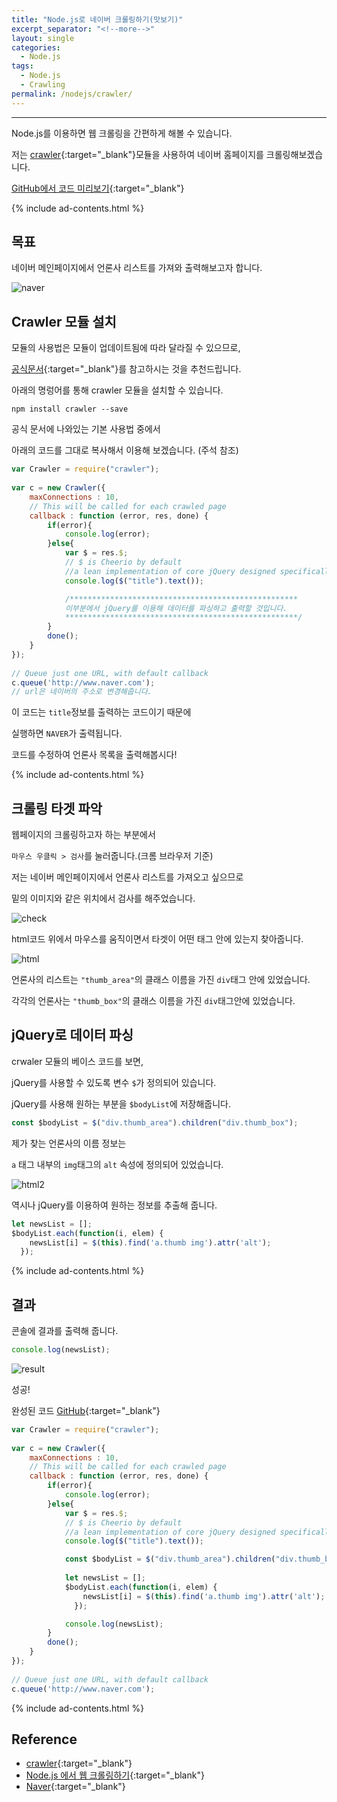 ```yaml
---
title: "Node.js로 네이버 크롤링하기(맛보기)"
excerpt_separator: "<!--more-->"
layout: single
categories:
  - Node.js
tags:
  - Node.js
  - Crawling
permalink: /nodejs/crawler/
---
```

---
Node.js를 이용하면 웹 크롤링을 간편하게 해볼 수 있습니다.

저는 [crawler](https://www.npmjs.com/package/crawler){:target="_blank"}모듈을 사용하여 네이버 홈페이지를 크롤링해보겠습니다.

[GitHub에서 코드 미리보기](https://github.com/unionyy/practice/tree/main/crawlcrawl){:target="_blank"}

{% include ad-contents.html %}

## 목표

네이버 메인페이지에서 언론사 리스트를 가져와 출력해보고자 합니다.

![naver](/assets/post-images/crawler0.png)

<!--more-->
## Crawler 모듈 설치
모듈의 사용법은 모듈이 업데이트됨에 따라 달라질 수 있으므로,

[공식문서](https://www.npmjs.com/package/crawler){:target="_blank"}를 참고하시는 것을 추천드립니다.

아래의 명렁어를 통해 crawler 모듈을 설치할 수 있습니다.
```
npm install crawler --save
```
공식 문서에 나와있는 기본 사용법 중에서

아래의 코드를 그대로 복사해서 이용해 보겠습니다. (주석 참조)
```javascript
var Crawler = require("crawler");
 
var c = new Crawler({
    maxConnections : 10,
    // This will be called for each crawled page
    callback : function (error, res, done) {
        if(error){
            console.log(error);
        }else{
            var $ = res.$;
            // $ is Cheerio by default
            //a lean implementation of core jQuery designed specifically for the server
            console.log($("title").text());

            /***************************************************
            이부분에서 jQuery를 이용해 데이터를 파싱하고 출력할 것입니다.
            ****************************************************/
        }
        done();
    }
});
 
// Queue just one URL, with default callback
c.queue('http://www.naver.com');
// url은 네이버의 주소로 변경해줍니다.
```
이 코드는 `title`정보를 출력하는 코드이기 때문에

실행하면 `NAVER`가 출력됩니다.

코드를 수정하여 언론사 목록을 출력해봅시다!

{% include ad-contents.html %}

## 크롤링 타겟 파악
웹페이지의 크롤링하고자 하는 부분에서

`마우스 우클릭 > 검사`를 눌러줍니다.(크롬 브라우저 기준)

저는 네이버 메인페이지에서 언론사 리스트를 가져오고 싶으므로

밑의 이미지와 같은 위치에서 검사를 해주었습니다.

![check](/assets/post-images/crawler1.png)

html코드 위에서 마우스를 움직이면서 타겟이 어떤 태그 안에 있는지 찾아줍니다.

![html](/assets/post-images/crawler2.png)

언론사의 리스트는 `"thumb_area"`의 클래스 이름을 가진 `div`태그 안에 있었습니다.

각각의 언론사는 `"thumb_box"`의 클래스 이름을 가진 `div`태그안에 있었습니다.

## jQuery로 데이터 파싱
crwaler 모듈의 베이스 코드를 보면,

jQuery를 사용할 수 있도록 변수 `$`가 정의되어 있습니다.

jQuery를 사용해 원하는 부분을 `$bodyList`에 저장해줍니다.

```javascript
const $bodyList = $("div.thumb_area").children("div.thumb_box");
```

제가 찾는 언론사의 이름 정보는

`a` 태그 내부의 `img`태그의 `alt` 속성에 정의되어 있었습니다.

![html2](/assets/post-images/crawler3.png)

역시나 jQuery를 이용하여 원하는 정보를 추출해 줍니다.

```javascript
let newsList = [];
$bodyList.each(function(i, elem) {
    newsList[i] = $(this).find('a.thumb img').attr('alt');
  });
```

{% include ad-contents.html %}

## 결과
콘솔에 결과를 출력해 줍니다.
```javascript
console.log(newsList);
```
![result](/assets/post-images/crawler4.png)

성공!

완성된 코드 [GitHub](https://github.com/unionyy/practice/blob/main/crawlcrawl/naver.js){:target="_blank"}
```javascript
var Crawler = require("crawler");
 
var c = new Crawler({
    maxConnections : 10,
    // This will be called for each crawled page
    callback : function (error, res, done) {
        if(error){
            console.log(error);
        }else{
            var $ = res.$;
            // $ is Cheerio by default
            //a lean implementation of core jQuery designed specifically for the server
            console.log($("title").text());

            const $bodyList = $("div.thumb_area").children("div.thumb_box");
            
            let newsList = [];
            $bodyList.each(function(i, elem) {
                newsList[i] = $(this).find('a.thumb img').attr('alt');
              });

            console.log(newsList);
        }
        done();
    }
});
 
// Queue just one URL, with default callback
c.queue('http://www.naver.com');
```

{% include ad-contents.html %}

## Reference
* [crawler](https://www.npmjs.com/package/crawler){:target="_blank"}
* [Node.js 에서 웹 크롤링하기](https://velog.io/@yesdoing/Node.js-%EC%97%90%EC%84%9C-%EC%9B%B9-%ED%81%AC%EB%A1%A4%EB%A7%81%ED%95%98%EA%B8%B0-wtjugync1m){:target="_blank"}
* [Naver](https://www.naver.com/){:target="_blank"}